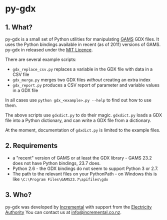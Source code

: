 # py-gdx

## 1. What?

py-gdx is a small set of Python utilities for manipulating [GAMS](http://www.gams.com) GDX files.
It uses the Python bindings available in recent (as of 2011) versions of GAMS.
py-gdx in released under the [MIT Licence](http://www.opensource.org/licenses/mit-license.php).

There are several example scripts:

- `gdx_replace_csv.py` replaces a variable in the GDX file with data in a CSV file
- `gdx_merge.py` merges two GDX files *without* creating an extra index
- `gdx_report.py` produces a CSV report of parameter and variable values in a GDX file

In all cases use `python gdx_<example>.py --help` to find out how to use them.

The above scripts use `gdxdict.py` to do their magic.  `gdxdict.py` loads a
GDX file into a Python dictionary, and can write a GDX file from a dictionary.

At the moment, documentation of `gdxdict.py` is limited to the example files.


## 2. Requirements

- a "recent" version of GAMS or at least the GDX library - GAMS 23.2 does not have Python bindings, 23.7 does.
- Python 2.6 - the GDX bindings do not seem to support Python 3 or 2.7.
- The path to the relevant files on your PythonPath - on Windows this is like `\C:\Program Files\GAMS23.7\apifiles\gdx`


## 3. Who?

py-gdx was developed by [Incremental](http://www.incremental.co.nz/)
with support from the [Electricity Authority](http://www.ea.govt.nz/)
You can contact us at <info@incremental.co.nz>.
